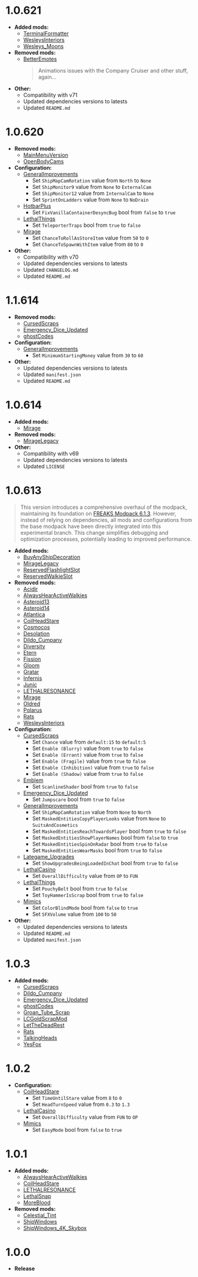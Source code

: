 # 1.0.621

- **Added mods:**
  - [TerminalFormatter](https://thunderstore.io/c/lethal-company/p/mrov/TerminalFormatter/)
  - [WesleysInteriors](https://thunderstore.io/c/lethal-company/p/Magic_Wesley/WesleysInteriors/)
  - [Wesleys_Moons](https://thunderstore.io/c/lethal-company/p/Magic_Wesley/Wesleys_Moons/)
- **Removed mods:**
  - [BetterEmotes](https://new.thunderstore.io/c/lethal-company/p/KlutzyBubbles/BetterEmotes/)
    > Animations issues with the Company Cruiser and other stuff, again...
- **Other:**
  - Compatibility with v71
  - Updated dependencies versions to latests
  - Updated `README.md`

# 1.0.620

- **Removed mods:**
  - [MainMenuVersion](https://new.thunderstore.io/c/lethal-company/p/mrov/MainMenuVersion/)
  - [OpenBodyCams](https://new.thunderstore.io/c/lethal-company/p/Zaggy1024/OpenBodyCams/)
- **Configuration:**
  - [GeneralImprovements](https://new.thunderstore.io/c/lethal-company/p/ShaosilGaming/GeneralImprovements/)
    - Set `ShipMapCamRotation` value from `North` to `None`
    - Set `ShipMonitor9` value from `None` to `ExternalCam`
    - Set `ShipMonitor12` value from `InternalCam` to `None`
    - Set `SprintOnLadders` value from `None` to `NoDrain`
  - [HotbarPlus](https://new.thunderstore.io/c/lethal-company/p/FlipMods/HotbarPlus/)
    - Set `FixVanillaContainerDesyncBug` bool from `false` to `true`
  - [LethalThings](https://thunderstore.io/c/lethal-company/p/Evaisa/LethalThings/)
    - Set `TeleporterTraps` bool from `true` to `false`
  - [Mirage](https://new.thunderstore.io/c/lethal-company/p/qwbarch/Mirage/)
    - Set `ChanceToRollAsStoreItem` value from `50` to `0`
    - Set `ChanceToSpawnWithItem` value from `80` to `0`
- **Other:**
  - Compatibility with v70
  - Updated dependencies versions to latests
  - Updated `CHANGELOG.md`
  - Updated `README.md`

# 1.1.614

- **Removed mods:**
  - [CursedScraps](https://thunderstore.io/c/lethal-company/p/Lega/CursedScraps/)
  - [Emergency_Dice_Updated](https://thunderstore.io/c/lethal-company/p/slayer6409/Emergency_Dice_Updated/)
  - [ghostCodes](https://thunderstore.io/c/lethal-company/p/darmuh/ghostCodes/)
- **Configuration:**
  - [GeneralImprovements](https://thunderstore.io/c/lethal-company/p/ShaosilGaming/GeneralImprovements/)
    - Set `MinimumStartingMoney` value from `30` to `60`
- **Other:**
  - Updated dependencies versions to latests
  - Updated `manifest.json`
  - Updated `README.md`

# 1.0.614

- **Added mods:**
  - [Mirage](https://thunderstore.io/c/lethal-company/p/qwbarch/Mirage/)
- **Removed mods:**
  - [MirageLegacy](https://thunderstore.io/c/lethal-company/p/qwbarch/MirageLegacy/)
- **Other:**
  - Compatibility with v69
  - Updated dependencies versions to latests
  - Updated `LICENSE`

# 1.0.613
> This version introduces a comprehensive overhaul of the modpack, maintaining its foundation on [FREAKS Modpack 6.1.3](https://thunderstore.io/c/lethal-company/p/FREAKS/FREAKS_Modpack/v/6.1.3/). However, instead of relying on dependencies, all mods and configurations from the base modpack have been directly integrated into this experimental branch. This change simplifies debugging and optimization processes, potentially leading to improved performance.

- **Added mods:**
  - [BuyAnyShipDecoration](https://thunderstore.io/c/lethal-company/p/Sant5050/Buy_Any_Ship_Decoration/)
  - [MirageLegacy](https://thunderstore.io/c/lethal-company/p/qwbarch/MirageLegacy/)
  - [ReservedFlashlightSlot](https://thunderstore.io/c/lethal-company/p/FlipMods/ReservedFlashlightSlot/)
  - [ReservedWalkieSlot](https://thunderstore.io/c/lethal-company/p/FlipMods/ReservedWalkieSlot/)
- **Removed mods:**
  - [Acidir](https://thunderstore.io/c/lethal-company/p/Magic_Wesley/Acidir/)
  - [AlwaysHearActiveWalkies](https://thunderstore.io/c/lethal-company/p/Suskitech/AlwaysHearActiveWalkies/)
  - [Asteroid13](https://thunderstore.io/c/lethal-company/p/Magic_Wesley/Asteroid13/)
  - [Asteroid14](https://thunderstore.io/c/lethal-company/p/Magic_Wesley/Asteroid14/)
  - [Atlantica](https://thunderstore.io/c/lethal-company/p/Magic_Wesley/Atlantica/)
  - [CoilHeadStare](https://thunderstore.io/c/lethal-company/p/TwinDimensionalProductions/CoilHeadStare/)
  - [Cosmocos](https://thunderstore.io/c/lethal-company/p/Magic_Wesley/Cosmocos/)
  - [Desolation](https://thunderstore.io/c/lethal-company/p/Magic_Wesley/Desolation/)
  - [Dildo_Cumpany](https://thunderstore.io/c/lethal-company/p/Loopers/Dildo_Cumpany/)
  - [Diversity](https://thunderstore.io/c/lethal-company/p/IntegrityChaos/Diversity/)
  - [Etern](https://thunderstore.io/c/lethal-company/p/Magic_Wesley/Etern/)
  - [Fission](https://thunderstore.io/c/lethal-company/p/Magic_Wesley/Fission/)
  - [Gloom](https://thunderstore.io/c/lethal-company/p/Magic_Wesley/Gloom/)
  - [Gratar](https://thunderstore.io/c/lethal-company/p/Magic_Wesley/Gratar/)
  - [Infernis](https://thunderstore.io/c/lethal-company/p/Magic_Wesley/Infernis/)
  - [Junic](https://thunderstore.io/c/lethal-company/p/Magic_Wesley/Junic/)
  - [LETHALRESONANCE](https://thunderstore.io/c/lethal-company/p/LethalResonance/LETHALRESONANCE/)
  - [Mirage](https://thunderstore.io/c/lethal-company/p/qwbarch/Mirage/)
  - [Oldred](https://thunderstore.io/c/lethal-company/p/Magic_Wesley/Oldred/)
  - [Polarus](https://thunderstore.io/c/lethal-company/p/Magic_Wesley/Polarus/)
  - [Rats](https://thunderstore.io/c/lethal-company/p/Snowlance/Rats/)
  - [WesleysInteriors](https://thunderstore.io/c/lethal-company/p/Magic_Wesley/WesleysInteriors/)
- **Configuration:**
  - [CursedScraps](https://thunderstore.io/c/lethal-company/p/Lega/CursedScraps/)
    - Set `Chance` value from `default:15` to `default:5`
    - Set `Enable (Blurry)` value from `true` to `false`
    - Set `Enable (Errant)` value from `true` to `false`
    - Set `Enable (Fragile)` value from `true` to `false`
    - Set `Enable (Inhibition)` value from `true` to `false`
    - Set `Enable (Shadow)` value from `true` to `false`
  - [Emblem](https://thunderstore.io/c/lethal-company/p/Darkbrewery/Emblem/)
    - Set `ScanlineShader` bool from `true` to `false`
  - [Emergency_Dice_Updated](https://thunderstore.io/c/lethal-company/p/slayer6409/Emergency_Dice_Updated/)
    - Set `Jumpscare` bool from `true` to `false`
  - [GeneralImprovements](https://thunderstore.io/c/lethal-company/p/ShaosilGaming/GeneralImprovements/)
    - Set `ShipMapCamRotation` value from `None` to `North`
    - Set `MaskedEntitiesCopyPlayerLooks` value from `None` to `SuitsAndCosmetics`
    - Set `MaskedEntitiesReachTowardsPlayer` bool from `true` to `false`
    - Set `MaskedEntitiesShowPlayerNames` bool from `false` to `true`
    - Set `MaskedEntitiesSpinOnRadar` bool from `true` to `false`
    - Set `MaskedEntitiesWearMasks` bool from `true` to `false`
  - [Lategame_Upgrades](https://thunderstore.io/c/lethal-company/p/malco/Lategame_Upgrades/)
    - Set `ShowUpgradesBeingLoadedInChat` bool from `true` to `false`
  - [LethalCasino](https://thunderstore.io/c/lethal-company/p/mrgrm7/LethalCasino/)
    - Set `OverallDifficulty` value from `OP` to `FUN`
  - [LethalThings](https://thunderstore.io/c/lethal-company/p/Evaisa/LethalThings/)
    - Set `PouchyBelt` bool from `true` to `false`
    - Set `ToyHammerIsScrap` bool from `true` to `false`
  - [Mimics](https://thunderstore.io/c/lethal-company/p/x753/Mimics/)
    - Set `ColorBlindMode` bool from `false` to `true`
    - Set `SFXVolume` value from `100` to `50`
- **Other:**
  - Updated dependencies versions to latests
  - Updated `README.md`
  - Updated `manifest.json`

# 1.0.3

- **Added mods:**
  - [CursedScraps](https://thunderstore.io/c/lethal-company/p/Lega/CursedScraps/)
  - [Dildo_Cumpany](https://thunderstore.io/c/lethal-company/p/Loopers/Dildo_Cumpany/)
  - [Emergency_Dice_Updated](https://thunderstore.io/c/lethal-company/p/slayer6409/Emergency_Dice_Updated/)
  - [ghostCodes](https://thunderstore.io/c/lethal-company/p/darmuh/ghostCodes/)
  - [Groan_Tube_Scrap](https://thunderstore.io/c/lethal-company/p/Kittenji/Groan_Tube_Scrap/)
  - [LCGoldScrapMod](https://thunderstore.io/c/lethal-company/p/SimonTendo/LCGoldScrapMod/)
  - [LetTheDeadRest](https://thunderstore.io/c/lethal-company/p/dummy/LetTheDeadRest/)
  - [Rats](https://thunderstore.io/c/lethal-company/p/Snowlance/Rats/)
  - [TalkingHeads](https://thunderstore.io/c/lethal-company/p/BomBom/TalkingHeads/)
  - [YesFox](https://thunderstore.io/c/lethal-company/p/Dev1A3/YesFox/)

# 1.0.2

- **Configuration:**
  - [CoilHeadStare](https://thunderstore.io/c/lethal-company/p/TwinDimensionalProductions/CoilHeadStare/)
    - Set `TimeUntilStare` value from `8` to `0`
    - Set `HeadTurnSpeed` value from `0.3` to `1.3`
  - [LethalCasino](https://thunderstore.io/c/lethal-company/p/mrgrm7/LethalCasino/)
    - Set `OverallDifficulty` value from `FUN` to `OP`
  - [Mimics](https://thunderstore.io/c/lethal-company/p/x753/Mimics/)
    - Set `EasyMode` bool from `false` to `true`

# 1.0.1

- **Added mods:**
  - [AlwaysHearActiveWalkies](https://thunderstore.io/c/lethal-company/p/Suskitech/AlwaysHearActiveWalkies/)
  - [CoilHeadStare](https://thunderstore.io/c/lethal-company/p/TwinDimensionalProductions/CoilHeadStare/)
  - [LETHALRESONANCE](https://thunderstore.io/c/lethal-company/p/LethalResonance/LETHALRESONANCE/)
  - [LethalSnap](https://thunderstore.io/c/lethal-company/p/SweetOnion/LethalSnap/)
  - [MoreBlood](https://thunderstore.io/c/lethal-company/p/FlipMods/MoreBlood/)
- **Removed mods:**
  - [Celestial_Tint](https://thunderstore.io/c/lethal-company/p/sfDesat/Celestial_Tint/)
  - [ShipWindows](https://thunderstore.io/c/lethal-company/p/TestAccount666/ShipWindows/)
  - [ShipWindows_4K_Skybox](https://thunderstore.io/c/lethal-company/p/veri/ShipWindows_4K_Skybox/)

# 1.0.0

- **Release**